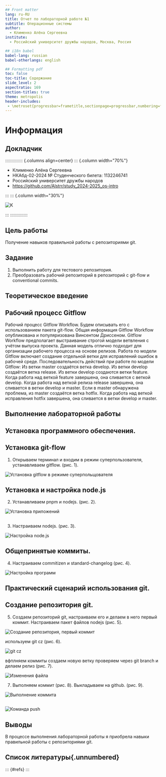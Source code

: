 ```yaml
---
## Front matter
lang: ru-RU
title: Отчет по лабораторной работе №1
subtitle: Операционные системы
author:
  - Клименко Алёна Сергеевна
institute:
  - Российский университет дружбы народов, Москва, Россия

## i18n babel
babel-lang: russian
babel-otherlangs: english

## Formatting pdf
toc: false
toc-title: Содержание
slide_level: 2
aspectratio: 169
section-titles: true
theme: metropolis
header-includes:
 - \metroset{progressbar=frametitle,sectionpage=progressbar,numbering=fraction}
---
```


# Информация

## Докладчик

:::::::::::::: {.columns align=center}
::: {.column width="70%"}

  * Клименко Алёна Сергеевна
  * НКАбд-02-2024 № Студенческого билета: 1132246741
  * Российский университет дружбы народов
  * <https://github.com/Alstrr/study_2024-2025_os-intro>

:::
::: {.column width="30%"}

![K](./image/Klimenko.jpg)

:::
::::::::::::::

## Цель работы

Получение навыков правильной работы с репозиториями git.

## Задание

1. Выполнить работу для тестового репозитория.
2. Преобразовать рабочий репозиторий в репозиторий с git-flow и conventional commits.

## Теоретическое введение

## Рабочий процесс Gitflow

Рабочий процесс Gitflow Workflow. Будем описывать его с использованием пакета git-flow.
Общая информация
Gitflow Workflow опубликована и популяризована Винсентом Дриссеном.
Gitflow Workflow предполагает выстраивание строгой модели ветвления с учётом выпуска проекта.
Данная модель отлично подходит для организации рабочего процесса на основе релизов.
Работа по модели Gitflow включает создание отдельной ветки для исправлений ошибок в рабочей среде.
Последовательность действий при работе по модели Gitflow:
Из ветки master создаётся ветка develop.
Из ветки develop создаётся ветка release.
Из ветки develop создаются ветки feature.
Когда работа над веткой feature завершена, она сливается с веткой develop.
Когда работа над веткой релиза release завершена, она сливается в ветки develop и master.
Если в master обнаружена проблема, из master создаётся ветка hotfix.
Когда работа над веткой исправления hotfix завершена, она сливается в ветки develop и master.

## Выполнение лабораторной работы

## Установка программного обеспечения.

## Установка git-flow

1. Открываем терминал и входим в режим суперпользователя, устанавливаем gitflow. (рис. 1).

![Установка gitflow в режиме суперпольщователя](image/2.PNG)

## Установка и настройка node.js

2. Устанавливаем pnpm и nodejs. (рис. 2).

![Установка приложений](image/1.PNG)

## 

3. Настраиваем nodejs. (рис. 3).

![Настройка node.js](image/3.PNG)

## Общепринятые коммиты.

4. Настраиваем commitizen и standard-changelog (рис. 4).

![Настройка программ](image/4.PNG)

## Практический сценарий использования git. 

## Создание репозитория git.

5. Создаем репозиторий git, настраиваем его и делаем в него первый коммит. Настраиваем пакет файлов nodejs  (рис. 5).

![Создание репозитория, первый коммит](image/5.PNG)

используем git cz (рис. 6). 

![git cz](image/6.PNG)

вфплняем коммиты создаем новую ветку проверяем через git branch и делаем релиз (рис. 7).

![Изменения файла](image/7.PNG)

7. Выполняем коммит (рис. 8). Выкладываем на github. (рис. 9). 

![Выполнение коммита](image/8.PNG)

##

![Команда push](image/9.PNG)

## Выводы

В процессе выполнения лабораторной работы я приобрела навыки правильной работы с репозиториями git.

## Список литературы{.unnumbered}

::: {#refs}
:::